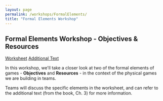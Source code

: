 ```yaml
---
layout: page
permalink: /workshops/FormalElements/
title: "Formal Elements Workshop"
---
```


## Formal Elements Workshop - Objectives & Resources

<a href="https://docs.google.com/document/d/1b-RXn0YzbZPKi6NgaTQ7xZmIbhxUxJXsiCaaS5-Z1mk/edit?usp=sharing" class="btn btn-primary">Worksheet</a>
<a href="https://docs.google.com/document/d/1-6ZUoohWCzCfBsZTYky-LwhE1-aw5Yn5hxxOLUSEpqM/edit?usp=sharing" class="btn btn-info">Additional Text</a>

In this workshop, we'll take a closer look at two of the formal elements of games -
**Objectives** and **Resources** - in the context of the physical games we are building in teams.

Teams will discuss the specific elements in the worksheet, and can refer to the additional text (from the book, Ch. 3)
for more information.

